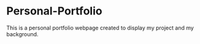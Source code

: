 # Personal-Portfolio
This is a personal portfolio webpage created to display my project and my background. 
